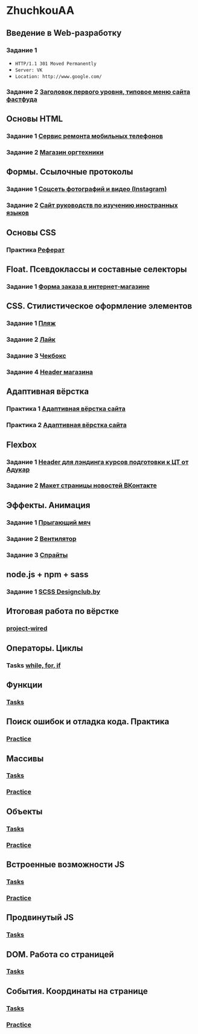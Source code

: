 ﻿# ZhuchkouAA

## Введение в Web-разработку
### Задание 1
* `HTTP/1.1 301 Moved Permanently`
* `Server: VK`
* `Location: http://www.google.com/`
### Задание 2 [Заголовок первого уровня, типовое меню сайта фастфуда](https://jsfiddle.net/ZhuchkouAA/qe1gk9ox)
## Основы HTML
### Задание 1 [Сервис ремонта мобильных телефонов](https://github.com/AdukarIT/ZhuchkouAA/tree/master/html/homework3.1)
### Задание 2 [Магазин оргтехники](https://github.com/AdukarIT/ZhuchkouAA/tree/master/html/homework3.2)
## Формы. Ссылочные протоколы
### Задание 1 [Соцсеть фотографий и видео (Instagram)](https://github.com/AdukarIT/ZhuchkouAA/tree/master/html/homework5.1)
### Задание 2 [Сайт руководств по изучению иностранных языков](https://github.com/AdukarIT/ZhuchkouAA/tree/master/html/homework5.2)
## Основы CSS
### Практика [Реферат](https://github.com/AdukarIT/ZhuchkouAA/tree/master/css/homework6)
## Float. Псевдоклассы и составные селекторы
### Задание 1 [Форма заказа в интернет-магазине](https://github.com/AdukarIT/ZhuchkouAA/tree/master/css/homework8)
## CSS. Стилистическое оформление элементов
### Задание 1 [Пляж](https://github.com/AdukarIT/ZhuchkouAA/tree/master/css/homework10.1)
### Задание 2 [Лайк](https://github.com/AdukarIT/ZhuchkouAA/tree/master/css/homework10.2)
### Задание 3 [Чекбокс](https://github.com/AdukarIT/ZhuchkouAA/tree/master/css/homework10.3)
### Задание 4 [Header магазина](https://github.com/AdukarIT/ZhuchkouAA/tree/master/css/homework10.4)
## Адаптивная вёрстка
### Практика 1 [Адаптивная вёрстка сайта](https://github.com/AdukarIT/ZhuchkouAA/tree/master/css/practice/Adaptive_layout)
### Практика 2 [Адаптивная вёрстка сайта](https://github.com/AdukarIT/ZhuchkouAA/tree/master/css/practice/Adaptive_layout2)
## Flexbox
### Задание 1 [Header для лэндинга курсов подготовки к ЦТ от Адукар](https://github.com/AdukarIT/ZhuchkouAA/tree/master/css/homework12.1)
### Задание 2 [Макет страницы новостей ВКонтакте](https://github.com/AdukarIT/ZhuchkouAA/tree/master/css/homework12.2)
## Эффекты. Анимация
### Задание 1 [Прыгающий мяч](https://github.com/AdukarIT/ZhuchkouAA/tree/master/css/homework14.1)
### Задание 2 [Вентилятор](https://github.com/AdukarIT/ZhuchkouAA/tree/master/css/homework14.2)
### Задание 3 [Спрайты](https://github.com/AdukarIT/ZhuchkouAA/tree/master/css/homework14.3)
## node.js + npm + sass
### Задание 1 [SCSS Designclub.by](https://github.com/AdukarIT/ZhuchkouAA/tree/master/css/homework17)
## Итоговая работа по вёрстке
### [project-wired](https://zhuchkouaa.github.io/project-wired/public/index.html)
## Операторы. Циклы
### Tasks [while, for, if](https://github.com/AdukarIT/ZhuchkouAA/tree/master/javascript/homework20)
## Функции
### [Tasks](https://github.com/AdukarIT/ZhuchkouAA/tree/master/javascript/homework21)
## Поиск ошибок и отладка кода. Практика
### [Practice](https://github.com/AdukarIT/ZhuchkouAA/tree/master/javascript/practice/function)
## Массивы
### [Tasks](https://github.com/AdukarIT/ZhuchkouAA/tree/master/javascript/homework23)
### [Practice](https://github.com/AdukarIT/ZhuchkouAA/tree/master/javascript/practice/arrays)
## Объекты
### [Tasks](https://github.com/AdukarIT/ZhuchkouAA/tree/master/javascript/homework24)
### [Practice](https://github.com/AdukarIT/ZhuchkouAA/tree/master/javascript/practice/obj)
## Встроенные возможности JS
### [Tasks](https://github.com/AdukarIT/ZhuchkouAA/tree/master/javascript/homework25)
### [Practice](https://github.com/AdukarIT/ZhuchkouAA/tree/master/javascript/practice/method)
## Продвинутый JS
### [Tasks](https://github.com/AdukarIT/ZhuchkouAA/tree/master/javascript/homework26)
## DOM. Работа со страницей
### [Tasks](https://github.com/AdukarIT/ZhuchkouAA/tree/master/javascript/homework27)
## События. Координаты на странице
### [Tasks](https://github.com/AdukarIT/ZhuchkouAA/tree/master/javascript/homework28)
### [Practice](https://github.com/AdukarIT/ZhuchkouAA/tree/master/javascript/practice/events)